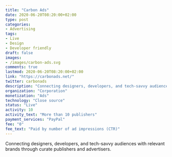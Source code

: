 ```yaml
---
title: "Carbon Ads"
date: 2020-06-20T08:20:00+02:00
type: post
categories:
- Advertising
tags:
- Live
- Design
- Developer friendly
draft: false
images:
- /images/carbon-ads.svg
comments: true
lastmod: 2020-06-20T08:20:00+02:00
link: "https://carbonads.net/"
twitter: carbonads
description: "Connecting designers, developers, and tech-savvy audiences with relevant brands through curate publishers and advertisers."
organization: "Corporation"
monetization: "Ads"
technology: "Close source"
status: "Live"
activity: 10
activity_text: "More than 10 publishers"
payment_services: "PayPal"
fee: "0"
fee_text: "Paid by number of ad impressions (CTR)"
---
```


Connecting designers, developers, and tech-savvy audiences with relevant brands through curate publishers and advertisers. <!--more-->

